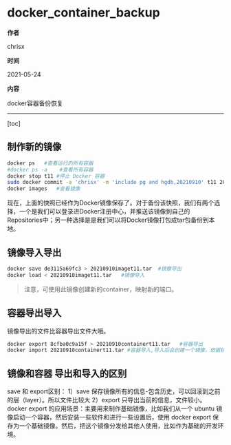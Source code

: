 # docker_container_backup

**作者**

chrisx

**时间**

2021-05-24

**内容**

docker容器备份恢复

---

[toc]

## 制作新的镜像

```sh
docker ps   #查看运行的所有容器
#docker ps -a    #查看所有容器
docker stop t11 #停止 Docker 容器
sudo docker commit -a 'chrisx' -m 'include pg and hgdb,20210910' t11 20210910-c79dbt11    #找到我们需要备份的容器后，需要先创建该容器的镜像快照
docker images   #查看镜像

```

现在，上面的快照已经作为Docker镜像保存了。对于备份该快照，我们有两个选择，一个是我们可以登录进Docker注册中心，并推送该镜像到自己的Repositories中；另一种选择是是我们可以将Docker镜像打包成tar包备份到本地。

## 镜像导入导出

```sh
docker save de3115a69fc3 > 20210910imaget11.tar  #镜像导出
docker load < 20210910imaget11.tar   #镜像导入

```

> 注意，可使用此镜像创建新的container，映射新的端口。

## 容器导出导入

镜像导出的文件比容器导出文件大哦。

```sh
docker export 8cfba0c9a15f > 20210910containert11.tar   #容器导出
docker import 20210910containert11.tar #容器导入,导入后会创建一个镜像，依据镜像启动容器

```

## 镜像和容器 导出和导入的区别

save 和 export区别：
1）save 保存镜像所有的信息-包含历史，可以回滚到之前的层（layer）。所以文件比较大
2）export 只导出当前的信息，文件较小。docker export 的应用场景：主要用来制作基础镜像，比如我们从一个 ubuntu 镜像启动一个容器，然后安装一些软件和进行一些设置后，使用 docker export 保存为一个基础镜像。然后，把这个镜像分发给其他人使用，比如作为基础的开发环境。
